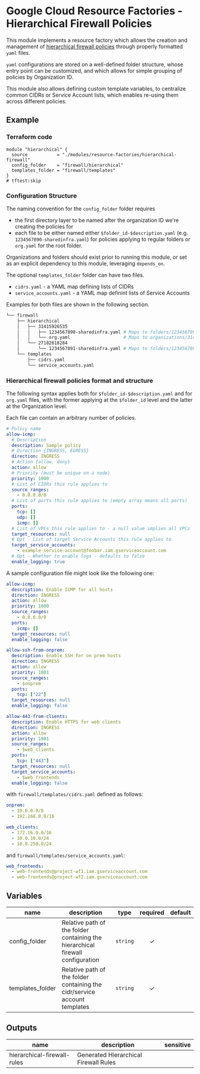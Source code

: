 # Google Cloud Resource Factories - Hierarchical Firewall Policies

This module implements a resource factory which allows the creation and management of [hierarchical firewall policies](https://cloud.google.com/vpc/docs/firewall-policies) through properly formatted `yaml` files.

`yaml` configurations are stored on a well-defined folder structure, whose entry point can be customized, and which allows for simple grouping of policies by Organization ID.

This module also allows defining custom template variables, to centralize common CIDRs or Service Account lists, which enables re-using them across different policies.

## Example

### Terraform code

```hcl
module "hierarchical" {
  source           = "./modules/resource-factories/hierarchical-firewall"
  config_folder    = "firewall/hierarchical"
  templates_folder = "firewall/templates"
}
# tftest:skip
```

### Configuration Structure

The naming convention for the `config_folder` folder requires

- the first directory layer to be named after the organization ID we're creating the policies for
- each file to be either named either `$folder_id-$description.yaml` (e.g. `1234567890-sharedinfra.yaml`) for policies applying to regular folders or `org.yaml` for the root folder.

Organizations and folders should exist prior to running this module, or set as an explicit dependency to this module, leveraging `depends_on`.

The optional `templates_folder` folder can have two files. 

- `cidrs.yaml` - a YAML map defining lists of CIDRs
- `service_accounts.yaml` - a YAML map definint lists of Service Accounts

Examples for both files are shown in the following section.

```bash
└── firewall
    ├── hierarchical
    │   ├── 31415926535                     
    │   │   ├── 1234567890-sharedinfra.yaml # Maps to folders/1234567890
    │   │   └── org.yaml                    # Maps to organizations/31415926535
    │   └── 27182818284
    │       └── 1234567891-sharedinfra.yaml # Maps to folders/1234567891
    └── templates
        ├── cidrs.yaml
        └── service_accounts.yaml
```

### Hierarchical firewall policies format and structure

The following syntax applies both for `$folder_id-$description.yaml` and for `org.yaml` files, with the former applying at the `$folder_id` level and the latter at the Organization level.

Each file can contain an arbitrary number of policies.

```yaml
# Policy name
allow-icmp:                            
  # Description
  description: Sample policy            
  # Direction {INGRESS, EGRESS}
  direction: INGRESS                   
  # Action {allow, deny}
  action: allow                         
  # Priority (must be unique on a node)
  priority: 1000                        
  # List of CIDRs this rule applies to
  source_ranges:                        
    - 0.0.0.0/0
  # List of ports this rule applies to (empty array means all ports)
  ports:                                  
    tcp: []
    udp: []
    icmp: []                            
  # List of VPCs this rule applies to - a null value implies all VPCs
  target_resources: null  
  # Opt - List of target Service Accounts this rule applies to
  target_service_accounts:   
    - example-service-account@foobar.iam.gserviceaccount.com
  # Opt - Whether to enable logs - defaults to false           
  enable_logging: true                  
```

A sample configuration file might look like the following one:

```yaml
allow-icmp:
  description: Enable ICMP for all hosts
  direction: INGRESS
  action: allow
  priority: 1000
  source_ranges:
    - 0.0.0.0/0
  ports:
    icmp: []
  target_resources: null
  enable_logging: false

allow-ssh-from-onprem:
  description: Enable SSH for on prem hosts
  direction: INGRESS
  action: allow
  priority: 1001
  source_ranges:
    - $onprem
  ports:
    tcp: ["22"]
  target_resources: null
  enable_logging: false

allow-443-from-clients:
  description: Enable HTTPS for web clients
  direction: INGRESS
  action: allow
  priority: 1001
  source_ranges:
    - $web_clients
  ports:
    tcp: ["443"]
  target_resources: null
  target_service_accounts:   
    - $web_frontends
  enable_logging: false
```

with `firewall/templates/cidrs.yaml` defined as follows:

```yaml
onprem:
  - 10.0.0.0/8
  - 192.168.0.0/16

web_clients:
  - 172.16.0.0/16
  - 10.0.10.0/24   
  - 10.0.250.0/24
```

and `firewall/templates/service_accounts.yaml`:

```yaml
web_frontends:
  - web-frontends@project-wf1.iam.gserviceaccount.com
  - web-frontends@project-wf2.iam.gserviceaccount.com
```

<!-- BEGIN TFDOC -->
## Variables

| name | description | type | required | default |
|---|---|:---: |:---:|:---:|
| config_folder | Relative path of the folder containing the hierarchical firewall configuration | <code title="">string</code> | ✓ |  |
| templates_folder | Relative path of the folder containing the cidr/service account templates | <code title="">string</code> | ✓ |  |

## Outputs

| name | description | sensitive |
|---|---|:---:|
| hierarchical-firewall-rules | Generated Hierarchical Firewall Rules |  |
<!-- END TFDOC -->
